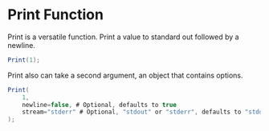 # Print Function
Print is a versatile function.
Print a value to standard out followed by a newline.
```cs
Print(1);
```

Print also can take a second argument, an object that contains options.
```cs
Print(
    1,
    newline=false, # Optional, defaults to true
    stream="stderr" # Optional, "stdout" or "stderr", defaults to "stdout",
);
```
